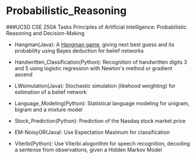 # Probabilistic_Reasoning

###UCSD CSE 250A Tasks
Principles of Artificial Intelligence: Probabilistic Reasoning and Decision-Making

- Hangman(Java): A [Hangman game](https://en.wikipedia.org/wiki/Hangman_(game)), giving next best guess and its probability using Bayes deduction for belief networks

- Handwritten_Classification(Python): Recognition of handwritten digits 3 and 5 using logistic regression with Newton's method or gradient ascend

- LWsimulation(Java): Stochastic simulation (likehood weighting) for estimation of a belief network

- Language_Modeling(Python): Statistical language modeling for unigram, bigram and a mixture model

- Stock_Prediction(Python): Prediction of the Nasdaq stock market price

- EM-NoisyOR(Java): Use Expectation Maximum for classification

- Viterbi(Python): Use Viterbi alogorithm for speech recognition, decoding a sentense from observations, given a Hidden Markov Model
